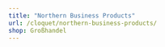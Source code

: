 ```yaml
---
title: "Northern Business Products"
url: /cloquet/northern-business-products/
shop: Großhandel
---
```

